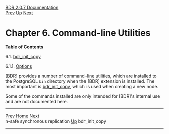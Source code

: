   [BDR 2.0.7 Documentation](README.md)                                                                                            
  [Prev](node-management-synchronous.md "n-safe synchronous replication")   [Up](manual.md)        [Next](command-bdr-init-copy.md "bdr_init_copy")  


# Chapter 6. Command-line Utilities

**Table of Contents**

6.1. [bdr_init_copy](command-bdr-init-copy.md)

6.1.1.
[Options](command-bdr-init-copy.md#COMMANDS-BDR-INIT-COPY-OPTIONS)

[BDR] provides a number of command-line utilities, which
are installed to the PostgreSQL `bin` directory when the
[BDR] extension is installed. The most important is
[bdr_init_copy](command-bdr-init-copy.md), which is used when creating
a new node.

Some of the commands installed are only intended for
[BDR]\'s internal use and are not documented here.



  --------------------------------------------------------- ----------------------------------- ---------------------------------------------------
  [Prev](node-management-synchronous.md)    [Home](README.md)    [Next](command-bdr-init-copy.md)  
  n-safe synchronous replication                             [Up](manual.md)                                         bdr_init_copy
  --------------------------------------------------------- ----------------------------------- ---------------------------------------------------

